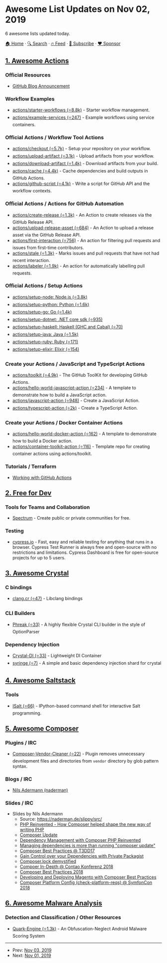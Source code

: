 # Awesome List Updates on Nov 02, 2019

6 awesome lists updated today.

[🏠 Home](/README.md) · [🔍 Search](https://www.trackawesomelist.com/search/) · [🔥 Feed](https://www.trackawesomelist.com/rss.xml) · [📮 Subscribe](https://trackawesomelist.us17.list-manage.com/subscribe?u=d2f0117aa829c83a63ec63c2f&id=36a103854c) · [❤️  Sponsor](https://github.com/sponsors/theowenyoung)



## [1. Awesome Actions](/content/sdras/awesome-actions/README.md)

### Official Resources

*   [GitHub Blog Announcement](https://github.blog/2018-10-17-action-demos/)

### Workflow Examples

*   [actions/starter-workflows (⭐8.8k)](https://github.com/actions/starter-workflows) - Starter workflow management.
*   [actions/example-services (⭐247)](https://github.com/actions/example-services) - Example workflows using service containers.

### Official Actions / Workflow Tool Actions

*   [actions/checkout (⭐5.7k)](https://github.com/actions/checkout) - Setup your repository on your workflow.
*   [actions/upload-artifact (⭐3.1k)](https://github.com/actions/upload-artifact) - Upload artifacts from your workflow.
*   [actions/download-artifact (⭐1.4k)](https://github.com/actions/download-artifact) - Download artifacts from your build.
*   [actions/cache (⭐4.4k)](https://github.com/actions/cache) - Cache dependencies and build outputs in GitHub Actions.
*   [actions/github-script (⭐4.1k)](https://github.com/actions/github-script) - Write a script for GitHub API and the workflow contexts.

### Official Actions / Actions for GitHub Automation

*   [actions/create-release (⭐1.3k)](https://github.com/actions/create-release) - An Action to create releases via the GitHub Release API.
*   [actions/upload-release-asset (⭐684)](https://github.com/actions/upload-release-asset) - An Action to upload a release asset via the GitHub Release API.
*   [actions/first-interaction (⭐756)](https://github.com/actions/first-interaction) - An action for filtering pull requests and issues from first-time contributors.
*   [actions/stale (⭐1.3k)](https://github.com/actions/stale) - Marks issues and pull requests that have not had recent interaction.
*   [actions/labeler (⭐1.9k)](https://github.com/actions/labeler) - An action for automatically labelling pull requests.

### Official Actions / Setup Actions

*   [actions/setup-node: Node.js (⭐3.8k)](https://github.com/actions/setup-node)
*   [actions/setup-python: Python (⭐1.6k)](https://github.com/actions/setup-python)
*   [actions/setup-go: Go (⭐1.4k)](https://github.com/actions/setup-go)
*   [actions/setup-dotnet: .NET core sdk (⭐935)](https://github.com/actions/setup-dotnet)
*   [actions/setup-haskell: Haskell (GHC and Cabal) (⭐70)](https://github.com/actions/setup-haskell)
*   [actions/setup-java: Java (⭐1.5k)](https://github.com/actions/setup-java)
*   [actions/setup-ruby: Ruby (⭐171)](https://github.com/actions/setup-ruby)
*   [actions/setup-elixir: Elixir (⭐154)](https://github.com/actions/setup-elixir)

### Create your Actions / JavaScript and TypeScript Actions

*   [actions/toolkit (⭐4.9k)](https://github.com/actions/toolkit) - The GitHub ToolKit for developing GitHub Actions.
*   [actions/hello-world-javascript-action (⭐234)](https://github.com/actions/hello-world-javascript-action) - A template to demonstrate how to build a JavaScript action.
*   [actions/javascript-action (⭐948)](https://github.com/actions/javascript-action) - Create a JavaScript Action.
*   [actions/typescript-action (⭐2k)](https://github.com/actions/typescript-action) - Create a TypeScript Action.

### Create your Actions / Docker Container Actions

*   [actions/hello-world-docker-action (⭐162)](https://github.com/actions/hello-world-docker-action) - A template to demonstrate how to build a Docker action.
*   [actions/container-toolkit-action (⭐116)](https://github.com/actions/container-toolkit-action) - Template repo for creating container actions using actions/toolkit.

### Tutorials / Terraform

*   [Working with GitHub Actions](https://jeffrafter.com/working-with-github-actions)

## [2. Free for Dev](/content/ripienaar/free-for-dev/README.md)

### Tools for Teams and Collaboration

*   [Spectrum](https://spectrum.chat/) - Create public or private communities for free.

### Testing

*   [cypress.io](https://www.cypress.io/) - Fast, easy and reliable testing for anything that runs in a browser. Cypress Test Runner is always free and open-source with no restrictions and limitations. Cypress Dashboard is free for open-source projects for up to 5 users.

## [3. Awesome Crystal](/content/veelenga/awesome-crystal/README.md)

### C bindings

*   [clang.cr (⭐47)](https://github.com/crystal-lang/clang.cr) - Libclang bindings

### CLI Builders

*   [Phreak (⭐33)](https://github.com/shinzlet/phreak) - A highly flexible Crystal CLI builder in the style of OptionParser

### Dependency Injection

*   [Crystal-DI (⭐33)](https://github.com/funk-yourself/crystal-di) - Lightweight DI Container
*   [syringe (⭐7)](https://github.com/Bonemind/syringe) - A simple and basic dependency injection shard for crystal

## [4. Awesome Saltstack](/content/hbokh/awesome-saltstack/README.md)

### Tools

*   [ISalt (⭐66)](https://github.com/mirceaulinic/isalt) - IPython-based command shell for interactive Salt programming.

## [5. Awesome Composer](/content/jakoch/awesome-composer/README.md)

### Plugins / IRC

*   [Composer-Vendor-Cleaner (⭐22)](https://github.com/liborm85/composer-vendor-cleaner) - Plugin removes unnecessary development files and directories from `vendor` directory by glob pattern syntax.

### Blogs / IRC

*   [Nils Adermann (naderman)](https://naderman.de/)

### Slides / IRC

*   Slides by Nils Adermann
    *   Source: <https://naderman.de/slippy/src/>
    *   [PHP Reinvented - How Composer helped shape the new way of writing PHP](https://naderman.de/slippy/src/?file=2014-04-13-PHP-Reinvented.html)
    *   [Composer Update](https://naderman.de/slippy/src/?file=2015-02-03-Composer-Update.html)
    *   [Dependency Management with Composer PHP Reinvented](https://naderman.de/slippy/src/?file=2015-02-01-Dependency-Management-with-Composer-PHP-Reinvented.html)
    *   [Managing dependencies is
        more than running
        "composer update"](https://naderman.de/slippy/slides/2017-06-30-DPC-Dependency-Management-is-more-than-composer-update.pdf)
    *   [Composer
        Best Practices @ T3DD17](https://naderman.de/slippy/slides/2017-07-13-T3DD17-Composer-Best-Practices.pdf)
    *   [Gain Control over your
        Dependencies with
        Private Packagist](https://naderman.de/slippy/slides/2017-07-14-T3DD17-Gain-control-over-your-dependencies-with-private-packagist.pdf)
    *   [Composer.lock demystified](https://naderman.de/slippy/slides/2018-01-26-composer-lock-demystified.pdf)
    *   [Compoer In-Depth @ Contao Konferenz 2018](https://naderman.de/slippy/slides/2018-06-08-Contao-Konferenz-2018-Composer-In-Depth.pdf)
    *   [Composer Best Practices 2018](https://naderman.de/slippy/slides/2018-06-27-Composer-Best-Practices-2018.pdf)
    *   [Developing and Deploying Magento with Composer Best Practices](https://naderman.de/slippy/slides/2018-06-18-Developing-and-Deploying-Magento-with-Composer-Best-Practices.pdf)
    *   [Composer Platform Config (check-platform-reqs) @ SymfonCon 2018](https://naderman.de/slippy/slides/2018-12-07-SymfonCon-Composer-Platform-Config.pdf)

## [6. Awesome Malware Analysis](/content/rshipp/awesome-malware-analysis/README.md)

### Detection and Classification / Other Resources

*   [Quark-Engine (⭐1.3k)](https://github.com/quark-engine/quark-engine) - An Obfuscation-Neglect Android Malware Scoring System

---

- Prev: [Nov 03, 2019](/content/2019/11/03/README.md)
- Next: [Nov 01, 2019](/content/2019/11/01/README.md)
